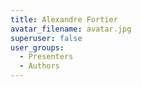 ```yaml
---
title: Alexandre Fortier
avatar_filename: avatar.jpg
superuser: false
user_groups:
  - Presenters
  - Authors
---
```

